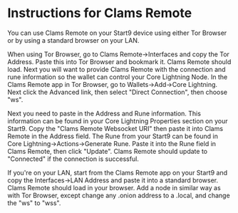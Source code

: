 # Instructions for Clams Remote

You can use Clams Remote on your Start9 device using either Tor Browser or by using a standard browser on your LAN.

When using Tor Browser, go to Clams Remote->Interfaces and copy the Tor Address. Paste this into Tor Browser and bookmark it. Clams Remote should load. Next you will want to provide Clams Remote with the connection and rune information so the wallet can control your Core Lightning Node. In the Clams Remote app in Tor Browser, go to Wallets->Add->Core Lightning. Next click the Advanced link, then select "Direct Connection", then choose "ws".

Next you need to paste in the Address and Rune information. This information can be found in your Core Lightning Properties section on your Start9. Copy the "Clams Remote Websocket URI" then paste it into Clams Remote in the Address field. The Rune from your Start9 can be found in Core Lightning->Actions->Generate Rune. Paste it into the Rune field in Clams Remote, then click "Update". Clams Remote should update to "Connected" if the connection is successful.

If you're on your LAN, start from the Clams Remote app on your Start9 and copy the Interfaces->LAN Address and paste it into a standard browser. Clams Remote should load in your browser. Add a node in similar way as with Tor Browser, except change any .onion address to a .local, and change the "ws" to "wss".